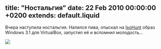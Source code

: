 title: "Ностальгия"
date: 22 Feb 2010 00:00:00 +0200
extends: default.liquid
---
Вчера наступила ностальгия. Напился пива, отыскал на [IsoHunt](http://isohunt.com/) образ Windows 3.1 для VirtualBox, запустил её и вспомнил молодость...

![](../../../view/65)
